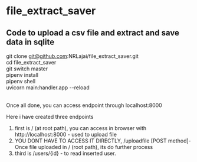 # file_extract_saver
## Code to upload a csv file and extract and save data in sqlite

git clone git@github.com:NRLajai/file_extract_saver.git <br>
cd file_extract_saver <br>
git switch master <br>
pipenv install <br>
pipenv shell <br>
uvicorn main:handler.app --reload <br> <br>

Once all done, you can access endpoint through localhost:8000 <br>

Here i have created three endpoints
  1.  first is / (at root path), you can access in browser with http://localhost:8000 - used to upload file
  2. YOU DONT HAVE TO ACCESS IT DIRECTLY, /uploadfile [POST method]- Once file uploaded in / (root path), its do further process
  3. third is /users/{id} - to read inserted user.
  
